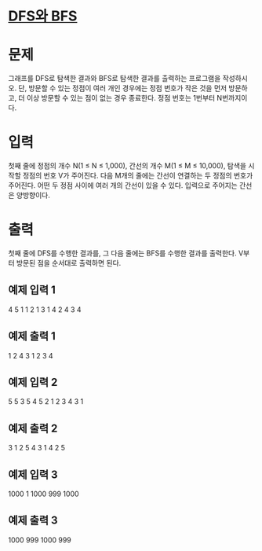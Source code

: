 # [DFS와 BFS](https://www.acmicpc.net/problem/1260)

# 문제
그래프를 DFS로 탐색한 결과와 BFS로 탐색한 결과를 출력하는 프로그램을 작성하시오. 단, 방문할 수 있는 정점이 여러 개인 경우에는 정점 번호가 작은 것을 먼저 방문하고, 더 이상 방문할 수 있는 점이 없는 경우 종료한다. 정점 번호는 1번부터 N번까지이다.

# 입력
첫째 줄에 정점의 개수 N(1 ≤ N ≤ 1,000), 간선의 개수 M(1 ≤ M ≤ 10,000), 탐색을 시작할 정점의 번호 V가 주어진다. 다음 M개의 줄에는 간선이 연결하는 두 정점의 번호가 주어진다. 어떤 두 정점 사이에 여러 개의 간선이 있을 수 있다. 입력으로 주어지는 간선은 양방향이다.

# 출력
첫째 줄에 DFS를 수행한 결과를, 그 다음 줄에는 BFS를 수행한 결과를 출력한다. V부터 방문된 점을 순서대로 출력하면 된다.

## 예제 입력 1 
4 5 1
1 2
1 3
1 4
2 4
3 4

## 예제 출력 1 
1 2 4 3
1 2 3 4

## 예제 입력 2 
5 5 3
5 4
5 2
1 2
3 4
3 1

## 예제 출력 2 
3 1 2 5 4
3 1 4 2 5

## 예제 입력 3 
1000 1 1000
999 1000

## 예제 출력 3 
1000 999
1000 999
